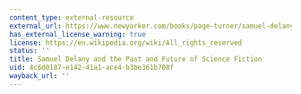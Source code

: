 ```yaml
---
content_type: external-resource
external_url: https://www.newyorker.com/books/page-turner/samuel-delany-and-the-past-and-future-of-science-fiction
has_external_license_warning: true
license: https://en.wikipedia.org/wiki/All_rights_reserved
status: ''
title: Samuel Delany and the Past and Future of Science Fiction
uid: 4c6d0187-e142-41a1-ace4-b3be361b708f
wayback_url: ''
---
```

